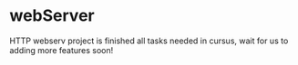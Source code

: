 # webServer

HTTP webserv project is finished all tasks needed in cursus, wait for us to adding more features soon!
